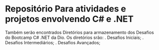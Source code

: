 # Repositório Para atividades e projetos envolvendo C# e .NET


Também serão encontrados Diretórios para armazenamento dos Desafios do Bootcamp C# .NET da Dio.
Os diretórios srão:
 . Desafios Iniciais;
 . Desafios Intermediários;
 . Desafios Avançados;
